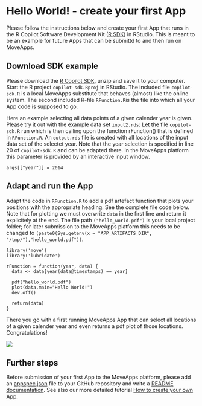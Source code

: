 # Hello World! - create your first App

Please follow the instructions below and create your first App that runs in the R Copilot Software Development Kit ([R SDK](copilot-r-sdk.md)) in RStudio. This is meant to be an example for future Apps that can be submittd to and then run on MoveApps.

## Download SDK example

Please download the [R Copilot SDK](https://www.moveapps.org/documentation/copilot-r-sdk.zip ':ignore'), unzip and save
it to your computer. Start the R project `copilot-sdk.Rproj` in RStudio. The included file `copilot-sdk.R` is a local
MoveApps substitute that behaves (almost) like the online system. The second included R-file `RFunction.R`is the file
into which all your App code is supposed to go.

Here an example selecting all data points of a given calender year is given. Please try it out with the example data
set `input2.rds`: Let the file `copilot-sdk.R` run which is then calling upon the function rFunction() that is defined
in `RFunction.R`. An `output.rds` file is created with all locations of the input data set of the selectet year. Note
that the year selection is specified in line 20 of `copilot-sdk.R` and can be adapted there. In the MoveApps platform
this parameter is provided by an interactive input window.

```
args[["year"]] = 2014
```

## Adapt and run the App

Adapt the code in `RFunction.R` to add a pdf artefact function that plots your positions with the appropriate heading. See the complete file code below. Note that for plotting we must overwrite `data` in the first line and return it explicitely at the end. The file path `("hello_world.pdf")` is your local project folder; for later submission to the MoveApps platform this needs to be changed to `(paste0(Sys.getenv(x = "APP_ARTIFACTS_DIR", "/tmp/"),"hello_world.pdf"))`.

```
library('move')
library('lubridate')

rFunction = function(year, data) {
  data <- data[year(data@timestamps) == year]
  
  pdf("hello_world.pdf")
  plot(data,main="Hello World!")
  dev.off()
  
  return(data)
}
```

There you go with a first running MoveApps App that can select all locations of a given calender year and even returns a pdf plot of those locations. Congratulations!

![](../files/hello_world_pdf.png)


## Further steps

Before submission of your first App to the MoveApps platform, please add an [appspec.json](appspec.md) file to your GitHub repository and write a [README documentation](files/README_template.md). See also our more detailed tutorial [How to create your own App](create_app.md).